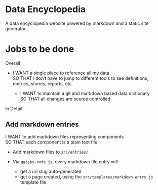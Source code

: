 # Data Encyclopedia

A data encyclopedia website powered by markdown and a static site generator.

# Jobs to be done

Overall

- I WANT a single place to reference all my data  
  SO THAT I don’t have to jump to different tools to see definitions, metrics, stories, reports, etc

  - I WANT to maintain a git and markdown based data dictionary  
    SO THAT all changes are source controlled

In Detail:

## Add markdown entries

I WANT to add markdown files representing components  
SO THAT each component is a plain text file

- Add markdown files to `src/entries/`

- Via `gatsby-node.js`, every markdown file entry will
  - get a url slug auto-generated
  - get a page created, using the `src/templates/markdown-entry.js` template file

